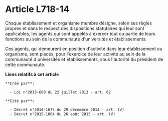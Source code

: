 # Article L718-14

Chaque établissement et organisme membre désigne, selon ses règles propres et dans le respect des dispositions statutaires
qui leur sont applicables, les agents qui sont appelés à exercer tout ou partie de leurs fonctions au sein de la communauté
d'universités et établissements. 

Ces agents, qui demeurent en position d'activité dans leur établissement ou organisme, sont placés, pour l'exercice de leur
activité au sein de la communauté d'universités et établissements, sous l'autorité du président de cette communauté.

**Liens relatifs à cet article**

	**Créé par**:

	  - Loi n°2013-660 du 22 juillet 2013 - art. 62

	**Cité par**:

	  - Décret n°2014-1675 du 29 décembre 2014 - art. (V)
	  - Décret n°2015-1064 du 26 août 2015 - art. (V)
